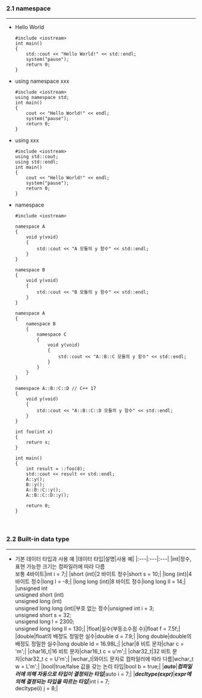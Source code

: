 ### 2.1 namespace
---
- Hello World
    ```
    #include <iostream>
    int main()
    {
        std::cout << "Hello World!" << std::endl;
        system("pause");
        return 0;
    }
    ```
- using namespace xxx
    ```
    #include <iostream>
    using namespace std;
    int main()
    {
        cout << "Hello World!" << endl;
        system("pause");
        return 0;
    }
    ```
- using xxx
    ```
    #include <iostream>
    using std::cout;
    using std::endl;
    int main()
    {
        cout << "Hello World!" << endl;
        system("pause");
        return 0;
    }
    ```
- namespace
    ```
    #include <iostream>

    namespace A
    {
        void y(void)
        {
            std::cout << "A 모듈의 y 함수" << std::endl;
        }
    }

    namespace B
    {
        void y(void)
        {
            std::cout << "B 모듈의 y 함수" << std::endl;
        }
    }

    namespace A
    {
        namespace B
        {
            namespace C
            {
                void y(void)
                {
                    std::cout << "A::B::C 모듈의 y 함수" << std::endl;
                }
            }
        }
    }

    namespace A::B::C::D // C++ 17
    {
        void y(void)
        {
            std::cout << "A::B::C::D 모듈의 y 함수" << std::endl;
        }
    }

    int foo(int x)
    {
        return x;
    }

    int main()
    {
        int result = ::foo(8);
        std::cout << result << std::endl;
        A::y();
        B::y();
        A::B::C::y();
        A::B::C::D::y();

        return 0;
    }
    ```


　

### 2.2 Built-in data type
---
- 기본 데이터 타입과 사용 예
    |데이터 타입|설명|사용 예|
    |:---|:---|:---|
    |int|정수, 표현 가능한 크기는 컴파일러에 따라 다름<br>보통 4바이트|int i = 7;|
    |short (int)|2 바이트 정수|short s = 10;|
    |long (int)|4 바이트 정수|long l = -8;|
    |long long (int)|8 바이트 정수|long long ll = 14;|
    |unsigned int<br>unsigned short (int)<br>unsigned long (int)<br>unsigned long long (int)|부호 없는 정수|unsigned int i = 3;<br>unsigned short s = 32;<br>unsigend long l = 2300;<br>unsigned long long ll = 130;|
    |float|실수(부동소수점 수)|float f = 7.5f;|
    |double|float의 배정도 정밀한 실수|double d = 7.9;|
    |long double|double의 배정도 정밀한 실수|long double ld = 16.98L;|
    |char|8 비트 문자|char c = 'm';|
    |char16_t|16 비트 문자|char16_t c = u'm';|
    |char32_t|32 비트 문자|char32_t c = U'm';|
    |wchar_t|와이드 문자로 컴파일러에 따라 다름|wchar_t w = L'm';|
    |bool|true/false 값을 갖는 논리 타입|bool b = true;|
    |***auto***|***컴파일러에 의해 자동으로 타입이 결정되는 타입***|auto i = 7;|
    |***decltype(expr)***|***expr에 의해 결정되는 타입을 따르는 타입***|int i = 7;<br>decltype(i) j = 8;|
